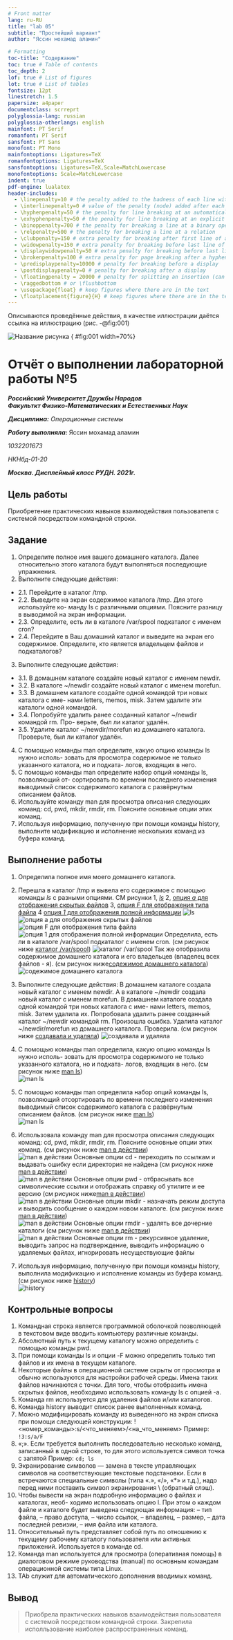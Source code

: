 ```yaml
---
# Front matter
lang: ru-RU
title: "lab 05"
subtitle: "Простейший вариант"
author: "Яссин мохамад аламин"

# Formatting
toc-title: "Содержание"
toc: true # Table of contents
toc_depth: 2
lof: true # List of figures
lot: true # List of tables
fontsize: 12pt
linestretch: 1.5
papersize: a4paper
documentclass: scrreprt
polyglossia-lang: russian
polyglossia-otherlangs: english
mainfont: PT Serif
romanfont: PT Serif
sansfont: PT Sans
monofont: PT Mono
mainfontoptions: Ligatures=TeX
romanfontoptions: Ligatures=TeX
sansfontoptions: Ligatures=TeX,Scale=MatchLowercase
monofontoptions: Scale=MatchLowercase
indent: true
pdf-engine: lualatex
header-includes:
  - \linepenalty=10 # the penalty added to the badness of each line within a paragraph (no associated penalty node) Increasing the value makes tex try to have fewer lines in the paragraph.
  - \interlinepenalty=0 # value of the penalty (node) added after each line of a paragraph.
  - \hyphenpenalty=50 # the penalty for line breaking at an automatically inserted hyphen
  - \exhyphenpenalty=50 # the penalty for line breaking at an explicit hyphen
  - \binoppenalty=700 # the penalty for breaking a line at a binary operator
  - \relpenalty=500 # the penalty for breaking a line at a relation
  - \clubpenalty=150 # extra penalty for breaking after first line of a paragraph
  - \widowpenalty=150 # extra penalty for breaking before last line of a paragraph
  - \displaywidowpenalty=50 # extra penalty for breaking before last line before a display math
  - \brokenpenalty=100 # extra penalty for page breaking after a hyphenated line
  - \predisplaypenalty=10000 # penalty for breaking before a display
  - \postdisplaypenalty=0 # penalty for breaking after a display
  - \floatingpenalty = 20000 # penalty for splitting an insertion (can only be split footnote in standard LaTeX)
  - \raggedbottom # or \flushbottom
  - \usepackage{float} # keep figures where there are in the text
  - \floatplacement{figure}{H} # keep figures where there are in the text
---
```




Описываются проведённые действия, в качестве иллюстрации даётся ссылка на иллюстрацию (рис. -@fig:001)

![Название рисунка](image/placeimg_800_600_tech.jpg) { #fig:001 width=70%}

# Отчёт о выполнении лабораторной работы №5 
***Российский Университет Дружбы Народов***  
***Факульткт Физико-Математических и Естественных Наук***  

 ***Дисциплина:*** *Операционные системы*  
 
 ***Работу выполняла:*** Яссин мохамад аламин 
 
 *1032201673*  
 
 *НКНбд-01-20*  
 
 ***Москва. Дисплейный класс РУДН. 2021г.***  
 
## Цель работы 
Приобретение практических навыков взаимодействия пользователя с системой
посредством командной строки.
## Задание 
1. Определите полное имя вашего домашнего каталога. Далее относительно этого
каталога будут выполняться последующие упражнения.
2. Выполните следующие действия:
- 2.1. Перейдите в каталог /tmp.
- 2.2. Выведите на экран содержимое каталога /tmp. Для этого используйте ко-
манду ls с различными опциями. Поясните разницу в выводимой на экран
информации.
- 2.3. Определите, есть ли в каталоге /var/spool подкаталог с именем cron?
- 2.4. Перейдите в Ваш домашний каталог и выведите на экран его содержимое.
Определите, кто является владельцем файлов и подкаталогов?
3. Выполните следующие действия:
- 3.1. В домашнем каталоге создайте новый каталог с именем newdir.
- 3.2. В каталоге ~/newdir создайте новый каталог с именем morefun.
- 3.3. В домашнем каталоге создайте одной командой три новых каталога с име-
нами letters, memos, misk. Затем удалите эти каталоги одной командой.
- 3.4. Попробуйте удалить ранее созданный каталог ~/newdir командой rm. Про-
верьте, был ли каталог удалён.
- 3.5. Удалите каталог ~/newdir/morefun из домашнего каталога. Проверьте,
был ли каталог удалён.
4. С помощью команды man определите, какую опцию команды ls нужно исполь-
зовать для просмотра содержимое не только указанного каталога, но и подката-
логов, входящих в него.
5. С помощью команды man определите набор опций команды ls, позволяющий от-
сортировать по времени последнего изменения выводимый список содержимого
каталога с развёрнутым описанием файлов.
6. Используйте команду man для просмотра описания следующих команд: cd, pwd,
mkdir, rmdir, rm. Поясните основные опции этих команд.
7. Используя информацию, полученную при помощи команды history, выполните
модификацию и исполнение нескольких команд из буфера команд.
## Выполнение работы
1.  Определила полное имя моего домашнего каталога.

2. Перешла в каталог /tmp и вывела его содержимое с помощью команды *ls* с разными опциями. СМ рисунки 1, [*ls*](lab05/1.png) 2, [опция *а* для отображения скрытых файлов](lab05/1.png) 3, [опция  *F* для отображения типа файла](lab05/2.png) 4 [опция *1* для отображения полной информации](lab05/3.png)
![*ls*](lab05/1.png)
![опция *а* для отображения скрытых файлов](lab05/1.png)
![опция  *F* для отображения типа файла](lab05/2.png)
![опция *1* для отображения полной информации](lab05/3.png)
Определила, есть ли в каталоге /var/spool подкаталог с именем cron. (см рисунок ниже [каталог /var/spool](lab05/4.png))
![каталог /var/spool](lab05/4.png)
Так же отобразила содержимое домашнего каталога и его владельцев (владелец всех файлов - я).  (см рисунок ниже[содежимое домашнего каталога](lab05/5.png))
![содежимое домашнего каталога](lab05/5.png)
3. Выполните следующие действия:
 В домашнем каталоге создала новый каталог с именем newdir. А в каталоге ~/newdir создала новый каталог с именем morefun.
 В домашнем каталоге создала одной командой три новых каталога с име-
нами letters, memos, misk. Затем удалила их.
Попробовала удалить ранее созданный каталог ~/newdir командой rm. Произошла ошибка. 
Удалила каталог ~/newdir/morefun из домашнего каталога. Проверила.  (см рисунок ниже [создавала и удаляла](lab05/6.png))
![создавала и удаляла](lab05/6.png)
4. С помощью команды man определила, какую опцию команды ls нужно исполь-
зовать для просмотра содержимого не только указанного каталога, но и подката-
логов, входящих в него. (см рисунок ниже [man ls](lab05/7.png))  
![man ls](lab05/7.png)
5. С помощью команды man определила набор опций команды ls, позволяющий отсортировать по 
времени последнего изменения выводимый список содержимого
каталога с развёрнутым описанием файлов. (см рисунок ниже [man ls](lab05/8.png))  
![man ls](lab05/8.png)
6. Использовала команду man для просмотра описания следующих команд: cd, pwd,
mkdir, rmdir, rm. Поясните основные опции этих команд. (см рисунок ниже [man в действии](lab05/9.png))  
![man в действии](lab05/9.png)
Основные опции cd - переходить по ссылкам и выдавать ошибку если директория не найдена (см рисунок ниже [man в действии](lab05/10.png))  
![man в действии](lab05/10.png)
Основные опции pwd - отбрасывать все символические ссылки и отображать справку об утилите и ее версию (см рисунок ниже[man в действии](lab05/11.png))  
![man в действии](lab05/11.png)
Основные опции mkdir - назначать режим доступа и выводить сообщение о каждом новом каталоге.  (см рисунок ниже [man в действии](lab05/12.png))  
![man в действии](lab05/12.png)
Основные опции rmdir - удалять все дочерние каталоги (см рисунок ниже [man в действии](lab05/13.png))  
![man в действии](lab05/13.png)
Основные опции rm - рекурсивное удаление, выводить запрос на подтверждение, выводить информацию о удаляемых файлах, игнорировать несуществующие файлы
7. Используя информацию, полученную при помощи команды history, выполнила
модификацию и исполнение команды из буфера команд. (см рисунок ниже [history](alab05/14.png))  
![history](lab05/14.png)
## Контрольные вопросы
1. Командная строка является программной оболочкой позволяющей в текстовом виде вводить компьютеру различные команды.
2. Aбсолютный путь к текущему каталогу можно определить с помощью команды pwd.
3. При помощи команды ls и опции -F можно определить только тип файлов и их имена в текущем каталоге.
4. Некоторые файлы в операционной системе скрыты от просмотра и обычно используются для настройки рабочей среды. Имена таких файлов начинаются с точки. Для того, чтобы отобразить имена скрытых файлов, необходимо использовать команду ls с опцией -a.
5. Команда rm используется для удаления файлов и/или каталогов.
6. Команда history выводит список ранее выполненных команд.
7. Можно модифицировать команду из выведенного на экран списка при помощи следующей конструкции:
!<номер_команды>:s/<что_меняем>/<на_что_меняем>
Пример:
```!3:s/a/F ```
8. «;». Если требуется выполнить последовательно несколько команд, записанный в одной строке, то для этого используется символ точка с запятой
Пример:
```cd; ls```
9. Экранирование символов — замена в тексте управляющих символов на соответствующие текстовые подстановки. Если в встречаются специальные символы (типа «.», «/», «*» и т.д.), надо перед ними поставить символ экранирования \ (обратный слэш).
10. Чтобы вывести на экран подробную информацию о файлах и каталогах, необ-
ходимо использовать опцию l. При этом о каждом файле и каталоге будет выведена следующая информация:
– тип файла,
– право доступа,
– число ссылок,
– владелец,
– размер,
– дата последней ревизии,
– имя файла или каталога.
11. Относительный путь представляет собой путь по отношению к текущему рабочему каталогу пользователя или активных приложений. Используется в команде cd. 
12. Команда man используется для просмотра (оперативная помощь) в диалоговом режиме руководства (manual) по основным командам операционной системы типа Linux.
13. TAb служит для автоматического дополнения вводимых команд.
 
## Вывод
> Приобрела практических навыков взаимодействия пользователя с системой
> посредством командной строки. Закрепила исполльзование наиболее распространенных команд.
